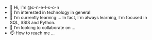 - 👋 Hi, I’m @c-n-e-l-s-o-n
- 👀 I’m interested in technology in general
- 🌱 I’m currently learning ... In fact, I´m always learning, I´m focused in SQL, SSIS and Python.
- 💞️ I’m looking to collaborate on ...
- 📫 How to reach me ...

<!---
c-n-e-l-s-o-n/c-n-e-l-s-o-n is a ✨ special ✨ repository because its `README.md` (this file) appears on your GitHub profile.
You can click the Preview link to take a look at your changes.
--->
